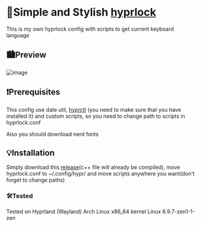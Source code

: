 # 🌟Simple and Stylish [hyprlock](https://wiki.hyprland.org/Hypr-Ecosystem/hyprlock/)

This is my own hyprlock config with scripts to get current keyboard language

## 🏙️Preview

![image](https://github.com/user-attachments/assets/bfdf6359-c4e4-4dea-8373-f0b14d8bd331)

## ❗Prerequisites

This config use date util, [hyprctl](https://wiki.hyprland.org/Configuring/Using-hyprctl/) (you need to make sure that you have installed it) and custom scripts, so you need to change path to scripts in hyprlock.conf

Also you should download nerd fonts

## 💡Installation

Simply download this [release](https://github.com/lenarus/simpleStylishHyprlock/releases)(c++ file will already be compiled), move hyprlock.conf to ~/.config/hypr/ and move scripts anywhere you want(don't forget to change paths)


### 🛠️Tested

Tested on Hyprland (Wayland) Arch Linux x86_64 kernel Linux 6.9.7-zen1-1-zen
